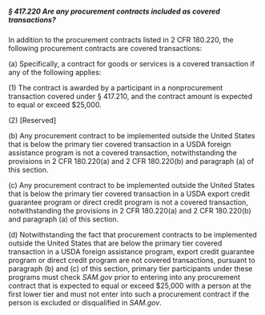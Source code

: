 ##### § 417.220 Are any procurement contracts included as covered transactions? #####

In addition to the procurement contracts listed in 2 CFR 180.220, the following procurement contracts are covered transactions:

(a) Specifically, a contract for goods or services is a covered transaction if any of the following applies:

(1) The contract is awarded by a participant in a nonprocurement transaction covered under § 417.210, and the contract amount is expected to equal or exceed $25,000.

(2) [Reserved]

(b) Any procurement contract to be implemented outside the United States that is below the primary tier covered transaction in a USDA foreign assistance program is not a covered transaction, notwithstanding the provisions in 2 CFR 180.220(a) and 2 CFR 180.220(b) and paragraph (a) of this section.

(c) Any procurement contract to be implemented outside the United States that is below the primary tier covered transaction in a USDA export credit guarantee program or direct credit program is not a covered transaction, notwithstanding the provisions in 2 CFR 180.220(a) and 2 CFR 180.220(b) and paragraph (a) of this section.

(d) Notwithstanding the fact that procurement contracts to be implemented outside the United States that are below the primary tier covered transaction in a USDA foreign assistance program, export credit guarantee program or direct credit program are not covered transactions, pursuant to paragraph (b) and (c) of this section, primary tier participants under these programs must check *SAM.gov* prior to entering into any procurement contract that is expected to equal or exceed $25,000 with a person at the first lower tier and must not enter into such a procurement contract if the person is excluded or disqualified in *SAM.gov*.